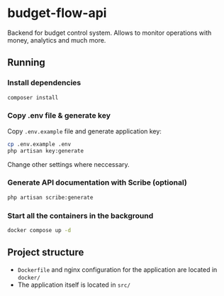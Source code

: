 # budget-flow-api

Backend for budget control system. Allows to monitor operations with money, analytics and much more.

## Running

### Install dependencies
```sh
composer install
```

### Copy .env file & generate key
Copy `.env.example` file and generate application key:
```sh
cp .env.example .env
php artisan key:generate
```
Change other settings where neccessary.

### Generate API documentation with Scribe (optional)
```sh
php artisan scribe:generate
```

### Start all the containers in the background
```sh
docker compose up -d
```


## Project structure

- `Dockerfile` and nginx configuration for the application are located in `docker/`
- The application itself is located in `src/`
